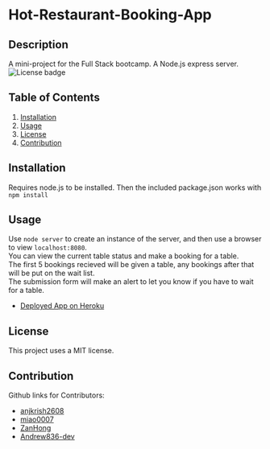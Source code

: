 # Hot-Restaurant-Booking-App
## Description
A mini-project for the Full Stack bootcamp. A Node.js express server.  
![License badge](https://img.shields.io/badge/license-MIT-green)
## Table of Contents
1. [Installation](#Installation)
2. [Usage](#Usage)
3. [License](#License)
4. [Contribution](#Contribution)
## Installation
Requires node.js to be installed. Then the included package.json works with `npm install`
## Usage
Use `node server` to create an instance of the server, and then use a browser to view `localhost:8080`.  
You can view the current table status and make a booking for a table.  
The first 5 bookings recieved will be given a table, any bookings after that will be put on the wait list.  
The submission form will make an alert to let you know if you have to wait for a table.  
* [Deployed App on Heroku](https://andrew-amazing-restaurant-app.herokuapp.com/)
## License
This project uses a MIT license.
## Contribution
Github links for Contributors:
* [anjkrish2608](https://github.com/anjkrish2608)
* [miao0007](https://github.com/miao0007)
* [ZanHong](https://github.com/ZanHong)
* [Andrew836-dev](https://github.com/Andrew836-dev)
